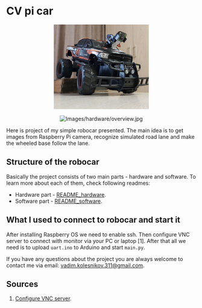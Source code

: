 # CV pi car

<p align="center">
    <img src="Images/hardware/overview.jpg" width="50%" alt="Images/hardware/overview.jpg"/>
</p>

<p align="center">
    <img src="Images/hardware/demo.gif" width="50%" alt="Images/hardware/overview.jpg"/>
</p>

Here is project of my simple robocar presented. The main idea is to get images from Raspberry Pi camera, recognize
simulated road lane and make the wheeled base follow the lane.

## Structure of the robocar

Basically the project consists of two main parts - hardware and software. To learn more about each of them, check
following readmes:

* Hardware part - [README_hardware](README_hardware.md).
* Software part - [README_software](README_software.md).

## What I used to connect to robocar and start it

After installing Raspberry OS we need to enable ssh. Then configure VNC server to connect with monitor via your PC or
laptop [1].
After that all we need is to upload `uart.ino` to Arduino and start `main.py`.

If you have any questions about the project you are always welcome to contact me via email:
vadim.kolesnikov.311@gmail.com.

## Sources

1. [Configure VNC server](https://www.tomshardware.com/how-to/install-vnc-raspberry-pi-os).
